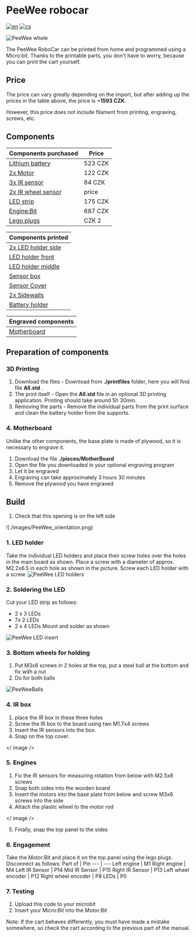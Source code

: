 # PeeWee robocar
[![en](https://img.shields.io/badge/lang-en-blue)](./README.md)
[![cs](https://img.shields.io/badge/lang-cs-red)](./README.cs.md)

![PeeWee whole](./images/PeeWee.png)

The PeeWee RoboCar can be printed from home and programmed using a Micro:bit.
Thanks to the printable parts, you don't have to worry, because you can print the cart yourself.



## Price
The price can vary greatly depending on the import,
but after adding up the prices in the table above, the price is <b>~1593 CZK</b>.

However, this price does not include filament from printing, engraving, screws, etc.

## Components
Components purchased | Price
--- | ---
[Lithium battery](https://www.lipolbaterie.cz/103-lipol-lipo-baterie-turnigy-3s-2200mah-20c-11-1v.html)| 523 CZK
[2x Motor](https://www.specialni-naradi.cz/motorek-3-6v/0-17a-s-prevodovkou-prevod-1/48)| 122 CZK
[3x IR sensor](https://www.laskakit.cz/arduino-ir-opticky-infra-snimac-fc-51/)| 84 CZK
[2x IR wheel sensor](./)| price
[LED strip](https://www.mall.cz/led-pasky/ledsoft-ws2812b-led-pasek-18w-m-ip20-100084347241) | 175 CZK
[Engine:Bit](https://www.aliexpress.com/i/4000834837807.html)| 687 CZK
[Lego plugs](https://www.malekostky.cz/Lego-Technic-pin-cerny-sada-10ks-d2803.htm)| CZK 2

Components printed |
--- |
[2x LED holder side](./sorce/Side_LED_holder.SLDPRT/) |
[LED holder front](./source/Front_LED_holder.SLDPRT) |
[LED holder middle](./source/Middle_LED_holder.SLDPRT) |
[Sensor box](#) |
[Sensor Cover](#) |
[2x Sidewalls](./source/Side_holder.SLDPRT) |
[Battery holder](#) |

Engraved components |
--- |
[Motherboard](./sorce/Mother_board.SLDPRT)|

## Preparation of components
### 3D Printing
1. Download the files -
Download from **./printfiles** folder, here you will find file **All.std** .
2. The print itself -
Open the **All.std** file in an optional 3D printing application.
Printing should take around 5h 30min.
3. Removing the parts -
Remove the individual parts from the print surface and clean the battery holder from the supports.

### 4. Motherboard
Unlike the other components, the base plate is made of plywood, so it is necessary to engrave it.
1. Download the file **./pieces/MotherBoard**
2. Open the file you downloaded in your optional engraving program
3. Let it be engraved
4. Engraving can take approximately 3 hours 30 minutes
5. Remove the plywood you have engraved




## Build
1. Check that this opening is on the left side

![./images/PeeWee_orientation.png)
<br>

### 1. LED holder
Take the individual LED holders and place their screw holes over the holes in the main board as shown.
Place a screw with a diameter of approx. M2.2x6.5 in each hole as shown in the picture.
Screw each LED holder with a screw.
![PeeWee LED holders](./images/PeeWee_LED_holders.png)


### 2. Soldering the LED
Cut your LED strip as follows:
* 2 x 3 LEDs
* 7x 2 LEDs
* 2 x 4 LEDs
Mount and solder as shown

![PeeWee LED insert](./images/PeeWee_LED.png)


### 3. Bottom wheels for holding
1. Put M3x8 screws in 2 holes at the top, put a steel ball at the bottom and fix with a nut
2. Do for both balls

![PeeWeeBalls](./images/PeeWeeballs.png)

### 4. IR box
1. place the IR box in these three holes
2. Screw the IR box to the board using two M1.7x4 screws
3. Insert the IR sensors into the box.
4. Snap on the top cover.

</ image />

### 5. Engines
1. Fix the IR sensors for measuring rotation from below with M2.5x8 screws
2. Snap both sides into the wooden board
3. Insert the motors into the base plate from below and screw M3x8 screws into the side
4. Attach the plastic wheel to the motor rod

</ image />

5. Finally, snap the top panel to the sides
   
### 6. Engagement
Take the Motor:Bit and place it on the top panel using the lego plugs.<br>
Disconnect as follows:
Part of | Pin
--- | ---
Left engine | M1
Right engine | M4
Left IR Sensor | P14
Mid IR Sensor | P15
Right IR Sensor | P13
Left wheel encoder | P12
Right wheel encoder | P8
LEDs | P0
   
### 7. Testing
1. Upload this code to your microbit
2. Insert your Micro:Bit into the Motor:Bit

Note: If the cart behaves differently, you must have made a mistake somewhere, so check the cart according to the previous part of the manual.
